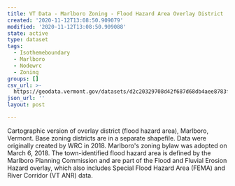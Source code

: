 ```yaml
---
title: VT Data - Marlboro Zoning - Flood Hazard Area Overlay District
created: '2020-11-12T13:08:50.909079'
modified: '2020-11-12T13:08:50.909088'
state: active
type: dataset
tags:
  - Isothemeboundary
  - Marlboro
  - Nodewrc
  - Zoning
groups: []
csv_url: >-
  https://geodata.vermont.gov/datasets/d2c20329708d42f687d68db4aee8783f_0.csv?outSR=%7B%22latestWkid%22%3A3857%2C%22wkid%22%3A102100%7D
json_url: ''
layout: post

---
```

<DIV STYLE="text-align:Left;"><DIV><DIV><P><SPAN>Cartographic version of overlay district (flood hazard area), Marlboro, Vermont. Base zoning districts are in a separate shapefile. Data were originally created by WRC in 2018. Marlboro's zoning bylaw was adopted on March 6, 2018. The town-identified flood hazard area is defined by the Marlboro Planning Commission and are part of the Flood and Fluvial Erosion Hazard overlay, which also includes Special Flood Hazard Area (FEMA) and River Corridor (VT ANR) data.</SPAN></P></DIV></DIV></DIV>

